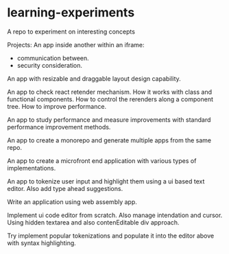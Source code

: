 # learning-experiments
A repo to experiment on interesting concepts

Projects:
An app inside another within an iframe:
- communication between.
- security consideration.

An app with resizable and draggable layout design capability.

An app to check react retender mechanism. How it works with class and functional components. How to control the rerenders along a component tree. How to improve performance.

An app to study performance and measure improvements with standard performance improvement methods.

An app to create a monorepo and generate multiple apps from the same repo.

An app to create a microfront end application with various types of implementations.

An app to tokenize user input and highlight them using a ui based text editor. Also add type ahead suggestions.

Write an application using web assembly app.

Implement ui code editor from scratch. Also manage intendation and cursor. Using hidden textarea and also contenEditable div approach.

Try implement popular tokenizations and populate it into the editor above with syntax highlighting.
